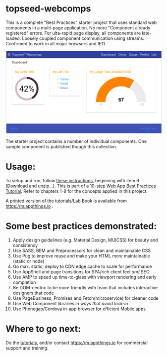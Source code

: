 # topseed-webcomps

This is a complete "Best Practices" starter project that uses standard web components in a multi-page application. No more "Component already registered" errors. For ulta-rapid page display, all components are late-loaded. Loosely coupled component communication using streams.
Confirmed to work in all major browsers and IE11.

<img src='webcomps.png'/>

The starter project contains a number of individual components. One sample component is published though this collection.

# Usage:

To setup and run, follow [these instructions](https://docs.topseed.io/tutorial/9-comps/), beginning with item 6 (Download and unzip...). This is part of a [10-step Web App Best Practices Tutorial](https://docs.topseed.io/tutorial/0-agenda/). Refer to chapters 1-8 for the concepts applied in this project.

A printed version of the tutorials/Lab Book is available from <https://m.appthings.io> .

# Some best practices demonstrated:
1. Apply design guidelines (e.g. Material Design, MUICSS) for beauty and consistency
2. Use SASS, BEM and Preprocessors for clean and maintainable CSS
3. Use Pug to improve reuse and make your HTML more maintainable (static or node)
4. Go max. static; deploy to CDN edge cache to scale for performance
5. Use AppShell and page transitions for SPA/rich client feel _and_ SEO
6. Use AMP to speed up time-to-glass with viewport rendering and early completion
7. Be DOM-centric to be more friendly with team that includes interactive designers that code
8. Use PageBusiness, Promises and Fetch(microservice) for cleaner code
9. Use Web Component libraries _in ways that avoid lock-in_
10. Use Phonegap/Cordova in-app browser for efficient Mobile apps

# Where to go next:

Do the [tutorials](https://docs.topseed.io/tutorial/0-agenda/), and/or contact <https://m.appthings.io> for commercial support and training. 









